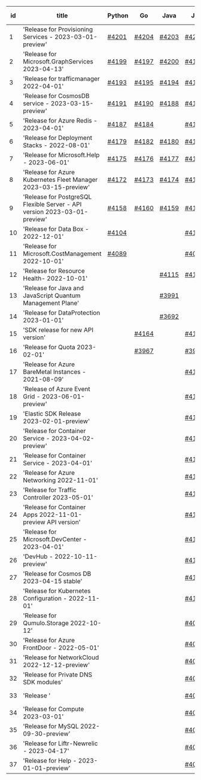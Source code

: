 | id | title | Python | Go | Java | Js | created date | target date | status |
| ------ | ------ | ------ | ------ | ------ | ------ | ------ | ------ | :-----: |
| 1 | 'Release for Provisioning Services - 2023-03-01-preview'  | [#4201](https://github.com/Azure/sdk-release-request/issues/4201)  | [#4204](https://github.com/Azure/sdk-release-request/issues/4204)  | [#4203](https://github.com/Azure/sdk-release-request/issues/4203)  | [#4202](https://github.com/Azure/sdk-release-request/issues/4202)  | 05-25 | 06-23 |  |
| 2 | 'Release for Microsoft.GraphServices 2023-04-13'  | [#4199](https://github.com/Azure/sdk-release-request/issues/4199)  | [#4197](https://github.com/Azure/sdk-release-request/issues/4197)  | [#4200](https://github.com/Azure/sdk-release-request/issues/4200)  | [#4198](https://github.com/Azure/sdk-release-request/issues/4198)  | 05-25 | 06-23 |  |
| 3 | 'Release for trafficmanager 2022-04-01'  | [#4193](https://github.com/Azure/sdk-release-request/issues/4193)  | [#4195](https://github.com/Azure/sdk-release-request/issues/4195)  | [#4194](https://github.com/Azure/sdk-release-request/issues/4194)  | [#4196](https://github.com/Azure/sdk-release-request/issues/4196)  | 05-25 | 06-23 |  |
| 4 | 'Release for CosmosDB service - 2023-03-15-preview'  | [#4191](https://github.com/Azure/sdk-release-request/issues/4191)  | [#4190](https://github.com/Azure/sdk-release-request/issues/4190)  | [#4188](https://github.com/Azure/sdk-release-request/issues/4188)  | [#4189](https://github.com/Azure/sdk-release-request/issues/4189)  | 05-23 | 06-23 |  |
| 5 | 'Release for Azure Redis - 2023-04-01'  | [#4187](https://github.com/Azure/sdk-release-request/issues/4187)  | [#4184](https://github.com/Azure/sdk-release-request/issues/4184)  |  | [#4185](https://github.com/Azure/sdk-release-request/issues/4185)  | 05-22 | 06-23 |  |
| 6 | 'Release for Deployment Stacks - 2022-08-01'  | [#4179](https://github.com/Azure/sdk-release-request/issues/4179)  | [#4182](https://github.com/Azure/sdk-release-request/issues/4182)  | [#4180](https://github.com/Azure/sdk-release-request/issues/4180)  | [#4181](https://github.com/Azure/sdk-release-request/issues/4181)  | 05-18 | 06-23 | Hold on by Python/ |
| 7 | 'Release for Microsoft.Help - 2023-06-01'  | [#4175](https://github.com/Azure/sdk-release-request/issues/4175)  | [#4176](https://github.com/Azure/sdk-release-request/issues/4176)  | [#4177](https://github.com/Azure/sdk-release-request/issues/4177)  | [#4178](https://github.com/Azure/sdk-release-request/issues/4178)  | 05-18 | 06-23 |  |
| 8 | 'Release for Azure Kubernetes Fleet Manager 2023-03-15-preview'  | [#4172](https://github.com/Azure/sdk-release-request/issues/4172)  | [#4173](https://github.com/Azure/sdk-release-request/issues/4173)  | [#4174](https://github.com/Azure/sdk-release-request/issues/4174)  | [#4171](https://github.com/Azure/sdk-release-request/issues/4171)  | 05-18 | 06-23 |  |
| 9 | 'Release for PostgreSQL Flexible Server - API version 2023-03-01-preview'  | [#4158](https://github.com/Azure/sdk-release-request/issues/4158)  | [#4160](https://github.com/Azure/sdk-release-request/issues/4160)  | [#4159](https://github.com/Azure/sdk-release-request/issues/4159)  | [#4157](https://github.com/Azure/sdk-release-request/issues/4157)  | 05-11 | 05-26 | Hold on by Java/Go/Python/ |
| 10 | 'Release for Data Box - 2022-12-01'  | [#4104](https://github.com/Azure/sdk-release-request/issues/4104)  |  |  | [#4102](https://github.com/Azure/sdk-release-request/issues/4102)  | 04-27 | 05-26 |  |
| 11 | 'Release for Microsoft.CostManagement 2022-10-01'  | [#4089](https://github.com/Azure/sdk-release-request/issues/4089)  |  |  | [#4088](https://github.com/Azure/sdk-release-request/issues/4088)  | 04-25 | 05-26 |  |
| 12 | 'Release for Resource Health- 2022-10-01'  |  |  | [#4115](https://github.com/Azure/sdk-release-request/issues/4115)  | [#4117](https://github.com/Azure/sdk-release-request/issues/4117)  | 05-01 | 05-26 |  |
| 13 | 'Release for Java and JavaScript Quantum Management Plane'  |  |  | [#3991](https://github.com/Azure/sdk-release-request/issues/3991)  |  | 03-24 | 04-28 | Hold on by Java/ |
| 14 | 'Release for DataProtection 2023-01-01'  |  |  | [#3692](https://github.com/Azure/sdk-release-request/issues/3692)  |  | 01-24 | 02-24 |  |
| 15 | 'SDK release for new API version'  |  | [#4164](https://github.com/Azure/sdk-release-request/issues/4164)  |  | [#4162](https://github.com/Azure/sdk-release-request/issues/4162)  | 05-14 | 06-23 |  |
| 16 | 'Release for Quota 2023-02-01'  |  | [#3967](https://github.com/Azure/sdk-release-request/issues/3967)  |  | [#3968](https://github.com/Azure/sdk-release-request/issues/3968)  | 03-22 | 04-28 | Hold on by JS/Go/ |
| 17 | 'Release for Azure BareMetal Instances - 2021-08-09'  |  |  |  | [#4183](https://github.com/Azure/sdk-release-request/issues/4183)  | 05-19 | 06-23 |  |
| 18 | 'Release of Azure Event Grid - 2023-06-01-preview'  |  |  |  | [#4169](https://github.com/Azure/sdk-release-request/issues/4169)  | 05-16 | 06-23 |  |
| 19 | 'Elastic SDK Release 2023-02-01-preview'  |  |  |  | [#4156](https://github.com/Azure/sdk-release-request/issues/4156)  | 05-11 | 05-26 |  |
| 20 | 'Release for Container Service - 2023-04-02-preview'  |  |  |  | [#4146](https://github.com/Azure/sdk-release-request/issues/4146)  | 05-08 | 05-26 |  |
| 21 | 'Release for Container Service - 2023-04-01'  |  |  |  | [#4142](https://github.com/Azure/sdk-release-request/issues/4142)  | 05-08 | 05-26 |  |
| 22 | 'Release for Azure Networking 2022-11-01'  |  |  |  | [#4139](https://github.com/Azure/sdk-release-request/issues/4139)  | 05-07 | 05-26 |  |
| 23 | 'Release for Traffic Controller 2023-05-01'  |  |  |  | [#4136](https://github.com/Azure/sdk-release-request/issues/4136)  | 05-05 | 05-26 |  |
| 24 | 'Release for Container Apps 2022-11-01-preview API version'  |  |  |  | [#4133](https://github.com/Azure/sdk-release-request/issues/4133)  | 05-05 | 05-26 |  |
| 25 | 'Release for Microsoft.DevCenter - 2023-04-01'  |  |  |  | [#4127](https://github.com/Azure/sdk-release-request/issues/4127)  | 05-04 | 05-26 |  |
| 26 | 'DevHub - 2022-10-11-preview'  |  |  |  | [#4120](https://github.com/Azure/sdk-release-request/issues/4120)  | 05-01 | 05-26 |  |
| 27 | 'Release for Cosmos DB 2023-04-15 stable'  |  |  |  | [#4111](https://github.com/Azure/sdk-release-request/issues/4111)  | 04-28 | 05-26 |  |
| 28 | 'Release for Kubernetes Configuration - 2022-11-01'  |  |  |  | [#4107](https://github.com/Azure/sdk-release-request/issues/4107)  | 04-28 | 05-26 |  |
| 29 | 'Release for Qumulo.Storage 2022-10-12'  |  |  |  | [#4096](https://github.com/Azure/sdk-release-request/issues/4096)  | 04-26 | 05-26 |  |
| 30 | 'Release for Azure FrontDoor - 2022-05-01'  |  |  |  | [#4076](https://github.com/Azure/sdk-release-request/issues/4076)  | 04-23 | 05-26 |  |
| 31 | 'Release for NetworkCloud 2022-12-12-preview'  |  |  |  | [#4073](https://github.com/Azure/sdk-release-request/issues/4073)  | 04-21 | 05-26 |  |
| 32 | 'Release for Private DNS SDK modules'  |  |  |  | [#4067](https://github.com/Azure/sdk-release-request/issues/4067)  | 04-20 | 05-26 |  |
| 33 | 'Release '  |  |  |  | [#4063](https://github.com/Azure/sdk-release-request/issues/4063)  | 04-18 | 05-26 |  |
| 34 | 'Release for Compute 2023-03-01'  |  |  |  | [#4060](https://github.com/Azure/sdk-release-request/issues/4060)  | 04-18 | 05-26 |  |
| 35 | 'Release for MySQL 2022-09-30-preview'  |  |  |  | [#4056](https://github.com/Azure/sdk-release-request/issues/4056)  | 04-18 | 05-26 |  |
| 36 | 'Release for Liftr-Newrelic - 2023-04-17'  |  |  |  | [#4053](https://github.com/Azure/sdk-release-request/issues/4053)  | 04-17 | 05-26 |  |
| 37 | 'Release for Help - 2023-01-01-preview'  |  |  |  | [#4034](https://github.com/Azure/sdk-release-request/issues/4034)  | 04-12 | 04-28 |  |
